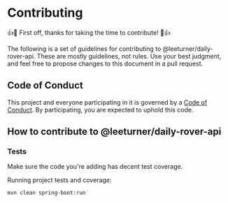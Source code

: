 # Contributing

:+1::tada: First off, thanks for taking the time to contribute! :tada::+1:

The following is a set of guidelines for contributing to @leeturner/daily-rover-api.
These are mostly guidelines, not rules. Use your best judgment, and feel free to propose changes to this document in a pull request.

## Code of Conduct

This project and everyone participating in it is governed by a [Code of Conduct](./CODE_OF_CONDUCT.md). By participating, you are expected to uphold this code.

## How to contribute to @leeturner/daily-rover-api

<!-- TODO -->

### Tests

Make sure the code you're adding has decent test coverage.

Running project tests and coverage:

```bash
mvn clean spring-boot:run
```